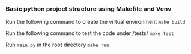 ### Basic python project structure using Makefile and Venv

Run the following command to create the virtual environment
```make build```

Run the following command to test the code under /tests/
```make test```

Run `main.py` in the root directory
```make run```
